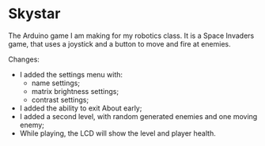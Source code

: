# Skystar
The Arduino game I am making for my robotics class. It is a Space Invaders game, that uses a joystick and a button to move and fire at enemies.

Changes:
- I added the settings menu with:
  - name settings;
  - matrix brightness settings;
  - contrast settings;
- I added the ability to exit About early;
- I added a second level, with random generated enemies and one moving enemy;
- While playing, the LCD will show the level and player health.
